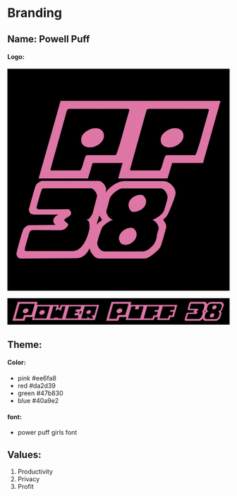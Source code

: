 # Branding

## Name: Powell Puff

#### Logo:

![square logo](./logo-square.png)

![banner logo](./logo-banner.png)

## Theme:
#### Color:
- pink #ee6fa8
- red #da2d39
- green #47b830
- blue #40a9e2

#### font:
- power puff girls font


## Values:
1. Productivity
2. Privacy
3. Profit
